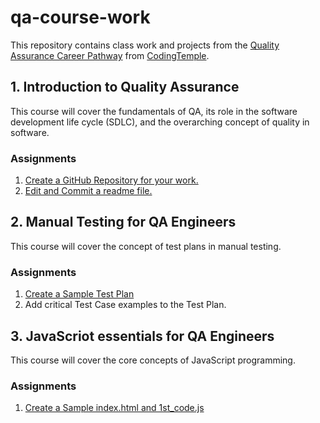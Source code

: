 # qa-course-work
This repository contains class work and projects from the [Quality Assurance Career Pathway](https://codingtemple.disco.co/p/quality-assurance-1y4z4/dashboard) from [CodingTemple](https://codingtemple.disco.co/home).

## 1. Introduction to Quality Assurance
This course will cover the fundamentals of QA, its role in the software development life cycle (SDLC), and the overarching concept of quality in software.
### Assignments
1. [Create a GitHub Repository for your work.](https://github.com/sjcswank/qa-course-work/)
2. [Edit and Commit a readme file.](https://github.com/sjcswank/qa-course-work/commit/6f695d2218ccd10b94a1b18da71ac48a8602c00b)

## 2. Manual Testing for QA Engineers
This course will cover the concept of test plans in manual testing.
### Assignments
1. [Create a Sample Test Plan](https://github.com/sjcswank/qa-course-work/commit/fd309fbc70ef2568dac30c67f249c7189e84f4f6)
2. Add critical Test Case examples to the Test Plan.

## 3. JavaScriot essentials for QA Engineers
This course will cover the core concepts of JavaScript programming.
### Assignments
1. [Create a Sample index.html and 1st_code.js](https://github.com/sjcswank/qa-course-work/commit/e135d584261aae1ede6866efc714b06ccde8e2ac)
